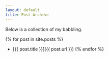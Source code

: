 ```yaml
---
layout: default
title: Post Archive
---
```

Below is a collection of my babbling.

{% for post in site.posts %}
 * [{{ post.title }}]({{ post.url }})
{% endfor %}
